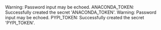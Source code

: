 Warning: Password input may be echoed.
ANACONDA_TOKEN:
Successfully created the secret 'ANACONDA_TOKEN'.
Warning: Password input may be echoed.
PYPI_TOKEN:
Successfully created the secret 'PYPI_TOKEN'.
